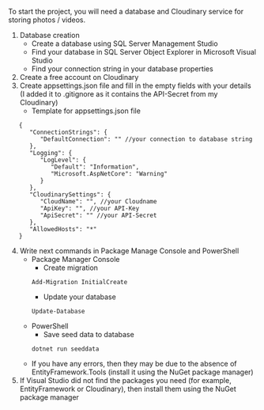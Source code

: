 To start the project, you will need a database and Cloudinary service for storing photos / videos.

1. Database creation
   - Create a database using SQL Server Management Studio
   - Find your database in SQL Server Object Explorer in Microsoft Visual Studio
   - Find your connection string in your database properties
2. Create a free account on Cloudinary
3. Create appsettings.json file and fill in the empty fields with your details (I added it to .gitignore as it contains the API-Secret from my Cloudinary)
   - Template for appsettings.json file
```
   {
      "ConnectionStrings": {
         "DefaultConnection": "" //your connection to database string
      },
      "Logging": {
         "LogLevel": {
            "Default": "Information",
            "Microsoft.AspNetCore": "Warning"
         }
      },
      "CloudinarySettings": {
         "CloudName": "", //your Cloudname
         "ApiKey": "", //your API-Key
         "ApiSecret": "" //your API-Secret
      },
      "AllowedHosts": "*"
   }
```
4. Write next commands in Package Manage Console and PowerShell
   - Package Manager Console
     - Create migration
     ```
     Add-Migration InitialCreate
     ```
     - Update your database
     ```
     Update-Database
     ```
   - PowerShell
     - Save seed data to database
     ```
     dotnet run seeddata
     ```
   - If you have any errors, then they may be due to the absence of EntityFramework.Tools (install it using the NuGet package manager)
5. If Visual Studio did not find the packages you need (for example, EntityFramework or Cloudinary), then install them using the NuGet package manager

